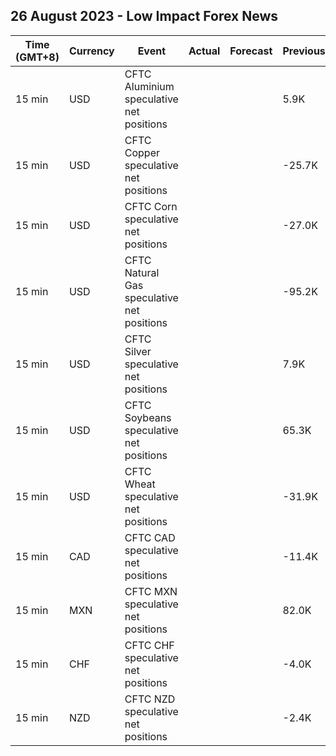 ## 26 August 2023 - Low Impact Forex News

| Time (GMT+8) | Currency | Event | Actual | Forecast | Previous |
|------|----------|-------|--------|----------|----------|
| 15 min | USD | CFTC Aluminium speculative net positions |  |  | 5.9K |
| 15 min | USD | CFTC Copper speculative net positions |  |  | -25.7K |
| 15 min | USD | CFTC Corn speculative net positions |  |  | -27.0K |
| 15 min | USD | CFTC Natural Gas speculative net positions |  |  | -95.2K |
| 15 min | USD | CFTC Silver speculative net positions |  |  | 7.9K |
| 15 min | USD | CFTC Soybeans speculative net positions |  |  | 65.3K |
| 15 min | USD | CFTC Wheat speculative net positions |  |  | -31.9K |
| 15 min | CAD | CFTC CAD speculative net positions |  |  | -11.4K |
| 15 min | MXN | CFTC MXN speculative net positions |  |  | 82.0K |
| 15 min | CHF | CFTC CHF speculative net positions |  |  | -4.0K |
| 15 min | NZD | CFTC NZD speculative net positions |  |  | -2.4K |
